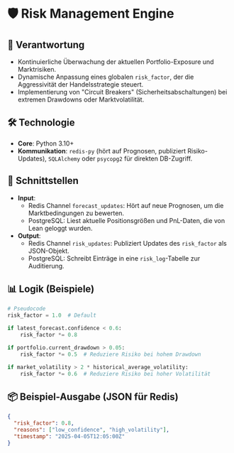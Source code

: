 # 🛡️ Risk Management Engine

## 🎯 Verantwortung
- Kontinuierliche Überwachung der aktuellen Portfolio-Exposure und Marktrisiken.
- Dynamische Anpassung eines globalen `risk_factor`, der die Aggressivität der Handelsstrategie steuert.
- Implementierung von "Circuit Breakers" (Sicherheitsabschaltungen) bei extremen Drawdowns oder Marktvolatilität.

## 🛠️ Technologie
- **Core**: Python 3.10+
- **Kommunikation**: `redis-py` (hört auf Prognosen, publiziert Risiko-Updates), `SQLAlchemy` oder `psycopg2` für direkten DB-Zugriff.

## 🔗 Schnittstellen
- **Input**:
  - Redis Channel `forecast_updates`: Hört auf neue Prognosen, um die Marktbedingungen zu bewerten.
  - PostgreSQL: Liest aktuelle Positionsgrößen und PnL-Daten, die von Lean geloggt wurden.
- **Output**:
  - Redis Channel `risk_updates`: Publiziert Updates des `risk_factor` als JSON-Objekt.
  - PostgreSQL: Schreibt Einträge in eine `risk_log`-Tabelle zur Auditierung.

## 📊 Logik (Beispiele)
```python
# Pseudocode
risk_factor = 1.0  # Default

if latest_forecast.confidence < 0.6:
    risk_factor *= 0.8

if portfolio.current_drawdown > 0.05:
    risk_factor *= 0.5  # Reduziere Risiko bei hohem Drawdown

if market_volatility > 2 * historical_average_volatility:
    risk_factor *= 0.6  # Reduziere Risiko bei hoher Volatilität
```

## 📦 Beispiel-Ausgabe (JSON für Redis)
```json
{
  "risk_factor": 0.8,
  "reasons": ["low_confidence", "high_volatility"],
  "timestamp": "2025-04-05T12:05:00Z"
}
```

